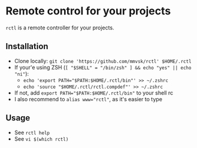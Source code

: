 Remote control for your projects
================================

`rctl` is a remote controller for your projects.


Installation
------------

- Clone locally: `git clone 'https://github.com/mmvsk/rctl' $HOME/.rctl`
- If your'e using ZSH (`[ "$SHELL" = "/bin/zsh" ] && echo "yes" || echo "ni"`):
	- `echo 'export PATH="$PATH:$HOME/.rctl/bin"' >> ~/.zshrc`
	- `echo 'source "$HOME/.rctl/rctl.compdef"' >> ~/.zshrc`
- If not, add `export PATH="$PATH:$HOME/.rctl/bin"` to your shell rc
- I also recommend to `alias www="rctl"`, as it's easier to type


Usage
-----

- See `rctl help`
- See `vi $(which rctl)`
